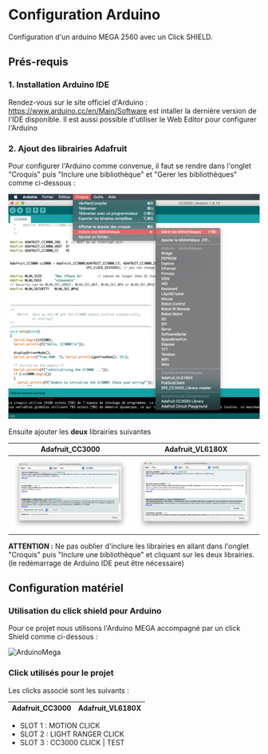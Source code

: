 # Configuration Arduino

Configuration d'un arduino MEGA 2560 avec un Click SHIELD.

## Prés-requis

### 1. Installation Arduino IDE

Rendez-vous sur le site officiel d'Arduino : https://www.arduino.cc/en/Main/Software est intaller la dernière version de l'IDE disponible.
Il est aussi possible d'utiliser le Web Editor pour configurer l'Arduino

### 2. Ajout des librairies Adafruit

Pour configurer l'Arduino comme convenue, il faut se rendre dans l'onglet "Croquis" puis "Inclure une bibliothèque" et "Gerer les bibliothèques" comme ci-dessous :

![Arduino1](/images/arduino1.png)

Ensuite ajouter les **deux** librairies suivantes

Adafruit_CC3000 | Adafruit_VL6180X
------------ | -------------
![Arduino2](/images/arduino2.png) | ![Arduino3](/images/arduino3.png)

**ATTENTION :** Ne pas oublier d'inclure les librairies en allant dans l'onglet "Croquis" puis "Inclure une bibliothèque" et cliquant sur les deux librairies. (le redémarrage de Arduino IDE peut être nécessaire)

## Configuration matériel

### Utilisation du click shield pour Arduino

Pour ce projet nous utilisons l'Arduino MEGA accompagné par un click Shield comme ci-dessous :

![ArduinoMega](/images/arduinoMega.png)

### Click utilisés pour le projet

Les clicks associé sont les suivants :

Adafruit_CC3000 | Adafruit_VL6180X
------------ | -------------
* SLOT 1 : MOTION CLICK 
* SLOT 2 : LIGHT RANGER CLICK
* SLOT 3 : CC3000 CLICK | TEST





